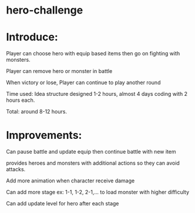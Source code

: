 # hero-challenge

# Introduce:

Player can choose hero with equip based items then go on fighting with monsters.

Player can remove hero or monster in battle

When victory or lose, Player can continue to play another round

Time used: Idea structure designed 1-2 hours, almost 4 days coding with 2 hours each.

Total: around 8-12 hours.

# Improvements:

Can pause battle and update equip then continue battle with new item

provides heroes and monsters with additional actions so they can avoid attacks.

Add more animation when character receive damage

Can add more stage ex: 1-1, 1-2, 2-1,... to load monster with higher difficulty

Can add update level for hero after each stage
